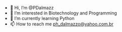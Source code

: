 - 👋 Hi, I’m @PDalmazz
- 👀 I’m interested in Biotechnology and Programming
- 🌱 I’m currently learning  Python
- 📫 How to reach me ph_dalmazzo@yahoo.com.br

<!---
PDalmazz/PDalmazz is a ✨ special ✨ repository because its `README.md` (this file) appears on your GitHub profile.
You can click the Preview link to take a look at your changes.
--->
